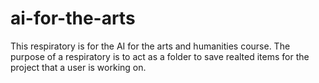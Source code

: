 # ai-for-the-arts
This respiratory is for the AI for the arts and humanities course. 
The purpose of a respiratory is to act as a folder to save realted items for the project that a user is working on. 
